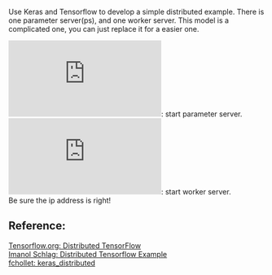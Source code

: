 Use Keras and Tensorflow to develop a simple distributed example.
There is one parameter server(ps), and one worker server.
This model is a complicated one, you can just replace it for a easier one.

![ps.py](https://github.com/THUfl12/Tensorflow/blob/master/Keras/Simple_Distributed_Test/ps.py): start parameter server. <br>
![worker.py](https://github.com/THUfl12/Tensorflow/blob/master/Keras/Simple_Distributed_Test/worker.py): start worker server. <br>
Be sure the ip address is right!

Reference:
------------------------------------------------
[Tensorflow.org: Distributed TensorFlow ](http://www.tensorflow.org/deploy/distributed) <br>
[Imanol Schlag: Distributed Tensorflow Example ](http://ischlag.github.io/2016/06/12/async-distributed-tensorflow/) <br>
[fchollet: keras_distributed ](http://gist.github.com/fchollet/2c9b029f505d94e6b8cd7f8a5e244a4e)
